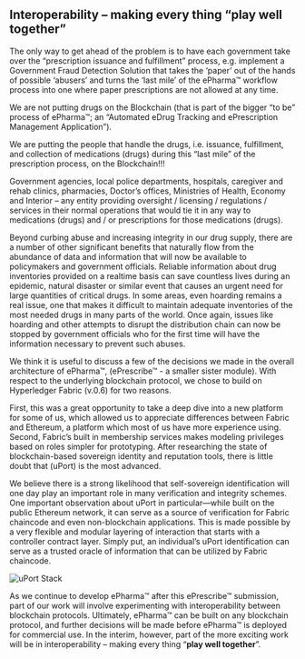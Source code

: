 ## Interoperability – making every thing “play well together”

The only way to get ahead of the problem is to have each government take over the “prescription issuance and fulfillment” process, e.g. implement a Government Fraud Detection Solution that takes the ‘paper’ out of the hands of possible ‘abusers’ and turns the ‘last mile’ of the ePharma™ workflow process into one where paper prescriptions are not allowed at any time.

We are not putting drugs on the Blockchain (that is part of the bigger “to be” process of ePharma™; an “Automated eDrug Tracking and ePrescription Management Application”). 

We are putting the people that handle the drugs, i.e. issuance, fulfillment, and collection of medications (drugs) during this “last mile” of the prescription process, on the Blockchain!!!

Government agencies, local police departments, hospitals, caregiver and rehab clinics, pharmacies, Doctor’s offices, Ministries of Health, Economy and Interior – any entity providing oversight / licensing / regulations / services in their normal operations that would tie it in any way to medications (drugs) and / or prescriptions for those medications (drugs).

Beyond curbing abuse and increasing integrity in our drug supply, there are a number of other significant benefits that naturally flow from the abundance of data and information that will now be available to policymakers and government officials.  Reliable information about drug inventories provided on a realtime basis can save countless lives during an epidemic, natural disaster or similar event that causes an urgent need for large quantities of critical drugs.  In some areas, even hoarding remains a real issue, one that makes it difficult to maintain adequate inventories of the most needed drugs in many parts of the world.  Once again, issues like hoarding and other attempts to disrupt the distribution chain can now be stopped by government officials who for the first time will have the information necessary to prevent such abuses. 

We think it is useful to discuss a few of the decisions we made in the overall architecture of ePharma™, (ePrescribe™ - a smaller sister module).  With respect to the underlying blockchain protocol, we chose to build on Hyperledger Fabric (v.0.6) for two reasons.
  
First, this was a great opportunity to take a deep dive into a new platform for some of us, which allowed us to appreciate differences between Fabric and Ethereum, a platform which most of us have more experience using.  Second, Fabric’s built in membership services makes modeling privileges based on roles simpler for prototyping.  After researching the state of blockchain-based sovereign identity and reputation tools, there is little doubt that (uPort) is the most advanced. 

We believe there is a strong likelihood that self-sovereign identification will one day play an important role in many verification and integrity schemes.  One important observation about uPort in particular—while built on the public Ethereum network, it can serve as a source of verification for Fabric chaincode and even non-blockchain applications. This is made possible by a very flexible and modular layering of interaction that starts with a controller contract layer.  Simply put, an individual’s uPort identification can serve as a trusted oracle of information that can be utilized by Fabric chaincode.  

![uPort Stack](https://s3.amazonaws.com/epharmamedia/uPortstack.png)

As we continue to develop ePharma™ after this ePrescribe™ submission, part of our work will involve experimenting with interoperability between blockchain protocols.  Ultimately, ePharma™ can be built on any blockchain protocol, and further decisions will be made before ePharma™ is deployed for commercial use.  In the interim, however, part of the more exciting work will be in interoperability – making every thing “**play well together**”.   
